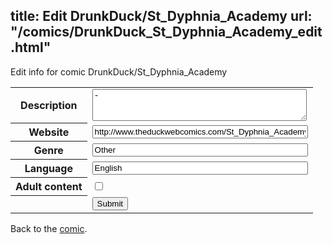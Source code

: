 title: Edit DrunkDuck/St_Dyphnia_Academy
url: "/comics/DrunkDuck_St_Dyphnia_Academy_edit.html"
---
Edit info for comic DrunkDuck/St_Dyphnia_Academy

<form name="comic" action="http://gaepostmail.appspot.com/comic/" method="post">
<table class="comicinfo">
<tr>
<th>Description</th><td><textarea name="description" cols="40" rows="3">-</textarea></td>
</tr>
<tr>
<th>Website</th><td><input type="text" name="url" value="http://www.theduckwebcomics.com/St_Dyphnia_Academy/" size="40"/></td>
</tr>
<tr>
<th>Genre</th><td><input type="text" name="genre" value="Other" size="40"/></td>
</tr>
<tr>
<th>Language</th><td><input type="text" name="language" value="English" size="40"/></td>
</tr>
<tr>
<th>Adult content</th><td><input type="checkbox" name="adult" value="adult" /></td>
</tr>
<tr>
<th></th><td>
<input type="hidden" name="comic" value="DrunkDuck_St_Dyphnia_Academy" />
<input type="submit" name="submit" value="Submit" />
</td>
</tr>
</table>
</form>

Back to the [comic](DrunkDuck_St_Dyphnia_Academy.html).
